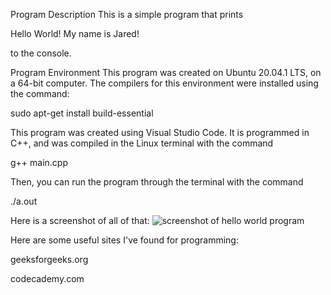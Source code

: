 Program Description
This is a simple program that prints

Hello World! My name is Jared!

to the console.

Program Environment
This program was created on Ubuntu 20.04.1 LTS, on a 64-bit computer.
The compilers for this environment were  installed using the command:

sudo apt-get install build-essential

This program was created using Visual Studio Code.
It is programmed in C++, and was compiled in the 
Linux terminal with the command

g++ main.cpp

Then, you can run the program through the terminal with the command

./a.out

Here is a screenshot of all of that:
![screenshot of hello world program](https://github.com/jmattgiroux/expert-octo-garbanzo/blob/master/W01_Prove/HelloWorldScreenshot.png)

Here are some useful sites I've found for programming:

geeksforgeeks.org

codecademy.com
